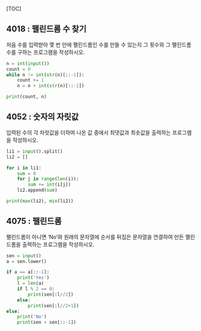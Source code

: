 [TOC]

## 4018 : 팰린드롬 수 찾기

처음 수를 입력받아 몇 번 만에 팰린드롬인 수를 만들 수 있는지 그 횟수와 그 팰린드롬 수를 구하는 프로그램을 작성하시오.

``` python
n = int(input())
count = 0
while n != int(str(n)[::-1]):
    count += 1
    n = n + int(str(n)[::-1])

print(count, n)
```

## 4052 : 숫자의 자릿값

입력된 수의 각 자릿값을 더하여 나온 값 중에서 최댓값과 최솟값을 출력하는 프로그램을 작성하시오.

``` python
li1 = input().split()
li2 = []

for i in li1:
    sum = 0
    for j in range(len(i)):
        sum += int(i[j])
    li2.append(sum)

print(max(li2), min(li2))
```

## 4075 : 팰린드롬

팰린드롬이 아니면 ‘No’와 원래의 문자열에 순서를 뒤집은 문자열을 연결하여 만든 팰린드롬을 출력하는 프로그램을 작성하시오.

``` python
sen = input()
a = sen.lower()

if a == a[::-1]:
    print('Yes')
    l = len(a)
    if l % 2 == 0:
        print(sen[:l//2])
    else:
        print(sen[:l//2+1])
else:
    print('No')
    print(sen + sen[::-1])
```
